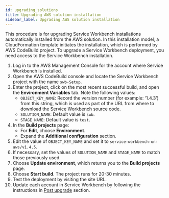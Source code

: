 ```yaml
---
id: upgrading_solutions
title: Upgrading AWS solution installation
sidebar_label: Upgrading AWS solution installation
---
```


This procedure is for upgrading Service Workbench installations automatically installed from the AWS solution. In this installation model, a CloudFormation template initiates the installation, which is performed by AWS CodeBuild project.  To upgrade a Service Workbench deployment, you need access to the Service Workbench installation.

1. Log in to the AWS Management Console for the account where Service Workbench is installed.
2. Open the AWS CodeBuild console and locate the Service Workbench project with the name `swb-Setup`.
3. Enter the project, click on the most recent successful build, and open the **Environment Variables** tab.  Note the following values:
     - `OBJECT_KEY_NAME`: Record the version number (for example: ‘1.4.3’) from this string, which is used as part of the URL from where to download the Service Workbench source code.
     - `SOLUTION_NAME`: Default value is `swb`.
     - `STAGE_NAME`: Default value is `test`.
4. In the **Build projects** page:
     - For **Edit**, choose **Environment**.
     - Expand the **Additional configuration** section.
5. Edit the value of `OBJECT_KEY_NAME` and set it to `service-workbench-on-aws/v1.4.5`.
6. If necessary, set the values of `SOLUTION_NAME` and `STAGE_NAME` to match those previously used.
7. Choose **Update environment**, which returns you to the **Build projects** page.
8. Choose **Start build**.  The project runs for 20-30 minutes.
9. Test the deployment by visiting the site URL.
10. Update each account in Service Workbench by following the instructions in [Post upgrade](/docs/installation_guide/postupgrade) section.  
